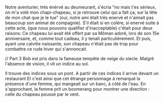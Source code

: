 Notre aventurier, très énérvé au deumeurant, s'écria "no mais t'es sérieux, on m'a volé mon chapi-chapeau, si je retrouve celui qui a fait ça, sur la tête de mon chat que je le tue"  (oui, notre ami était très enervé et n'aimait pas beaucoup son animal de compagnie).
S'il était si en colère, si enervé suite à cette acte, (que nous pouvons qualifier d'inacceptable) c'était pour deux raisons: Ce chapeau lui avait été offert par sa Môman adoré, lors de son 15e anniversaire, et, comme tout cadeau, il y tenait particulièrement. Et puis, ayant une calvitie naissante, son chapeau n'était pas de trop pour combattre ce rude hiver qui s'annoncait.

// Part 3
Bob est pris dans la fameuse tempête de neige du siecle.
Malgré l'absence de vision, il vit un indice au sol.

Il trouve des indices sous un pont.
A partir de ces indices il arrive devant un restaurant
Et c'est ainsi que cet étrange personnage à remarqué la présence d'une femme, qui mangeait sur un banc, à côté de l'eau.
En s'approchant, la femme prit un boomerang pour montrer une direction : celle du chapeau poussé par le vent.